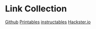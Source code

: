 # Link Collection

[Github](https://github.com/wer-is-paul/)
[Printables](https://www.printables.com/social/51848-kaffeemaschine/about)
[instructables](https://www.instructables.com/member/Kaffeemaschine90/)
[Hackster.io](https://www.hackster.io/kaffeemaschine)
